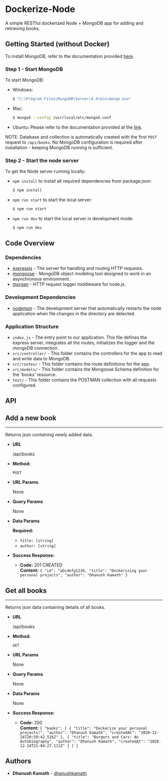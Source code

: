 # Dockerize-Node
A simple RESTful dockerized Node + MongoDB app for adding and retrieving books.

## Getting Started (without Docker)
To install MongoDB, refer to the documentation provided [here](https://docs.mongodb.com/manual/installation/).
### Step 1 - Start MongoDB
To start MongoDB:
- Windows:
    ```bash
    $ "C:\Program Files\MongoDB\Server\4.4\bin\mongo.exe"
    ```
- Mac:
    ```bash
    $ mongod --config /usr/local/etc/mongod.conf
    ```
- Ubuntu: Please refer to the documentation provided at the [link](https://docs.mongodb.com/manual/tutorial/install-mongodb-on-ubuntu/).

NOTE: Database and collection is automatically created with the first `POST` request to `/api/books`. No MongoDB configuration is required after installation - keeping MongoDB running is sufficient.
   
### Step 2 - Start the node server
To get the Node server running locally:
- `npm install` to install all required dependencies from package.json:
    ```bash
    $ npm install
    ```
- `npm run start` to start the local server:
    ```bash
    $ npm run start
    ```
- `npm run dev` to start the local server in development mode:
    ```bash
    $ npm run dev
    ```
## Code Overview
### Dependencies
- [expressjs](https://github.com/expressjs/express) - The server for handling and routing HTTP requests.
- [mongoose](https://www.npmjs.com/package/mongoose) - MongoDB object modeling tool designed to work in an asynchronous environment.
- [morgan](https://www.npmjs.com/package/morgan) - HTTP request logger middleware for node.js.

### Development Dependencies
- [nodemon](https://github.com/remy/nodemon) - The development server that automatically restarts the node application when file changes in the directory are detected.

### Application Structure

- `index.js` - The entry point to our application. This file defines the express server, integrates all the routes, initializes the logger and the mongoDB connection. 
- `src/controller/` - This folder contains the controllers for the app to read and write data to MongoDB.
- `src/routes/` - This folder contains the route definitions for the app.
- `src/models/` - This folder contains the Mongoose Schema definition for the 'books' resource.
- `test/` - This folder contains the POSTMAN collection with all requests configured.

## API
## Add a new book
----
  Returns json containing newly added data.

* **URL**

  /api/books

* **Method:**

  `POST`
  
*  **URL Params**

    None

* **Query Params**

  None
  
 * **Data Params**
   
    **Required:**
    * `title: [string]`
    * `author: [string]`

* **Success Response:**

  * **Code:** 201 CREATED<br/>
    **Content:** `{
"id": "abcdefg1234,
"title": "Dockerizing your personal projects",
"author": "Dhanush Kamath"
}`


## Get all books
----
  Returns json data containing details of all books.

* **URL**

  /api/books

* **Method:**

  `GET`
  
*  **URL Params**
   
   None
    
*  **Query Params**
   
   None
    
 * **Data Params**
   
    None

* **Success Response:**

  * **Code:** 200<br/>
    **Content:** `{
    "books": [
        {
            "title": "Dockerize your personal projects!",
            "author": "Dhanush Kamath",
            "createdAt": "2020-12-24T20:59:42.516Z"
        },
        {
            "title": "Burgers and Cars: An Autobiography",
            "author": "Dhanush Kamath",
            "createdAt": "2020-12-24T21:04:27.111Z"
        }
    ]
}`
 

## Authors
* **Dhanush Kamath** - [dhanushkamath](https://github.com/dhanushkamath)
